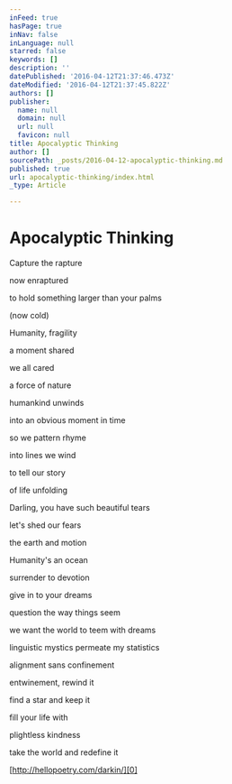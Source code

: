 ```yaml
---
inFeed: true
hasPage: true
inNav: false
inLanguage: null
starred: false
keywords: []
description: ''
datePublished: '2016-04-12T21:37:46.473Z'
dateModified: '2016-04-12T21:37:45.822Z'
authors: []
publisher:
  name: null
  domain: null
  url: null
  favicon: null
title: Apocalyptic Thinking
author: []
sourcePath: _posts/2016-04-12-apocalyptic-thinking.md
published: true
url: apocalyptic-thinking/index.html
_type: Article

---
```

# Apocalyptic Thinking

Capture the rapture

now enraptured

to hold something larger than your palms

(now cold)

Humanity, fragility

a moment shared

we all cared

a force of nature

humankind unwinds

into an obvious moment in time

so we pattern rhyme

into lines we wind

to tell our story

of life unfolding

Darling, you have such beautiful tears

let's shed our fears

the earth and motion

Humanity's an ocean

surrender to devotion

give in to your dreams

question the way things seem

we want the world to teem with dreams

linguistic mystics permeate my statistics

alignment sans confinement

entwinement, rewind it

find a star and keep it

fill your life with

plightless kindness

take the world and redefine it

[http://hellopoetry.com/darkin/][0]

[0]: http://hellopoetry.com/darkin/
